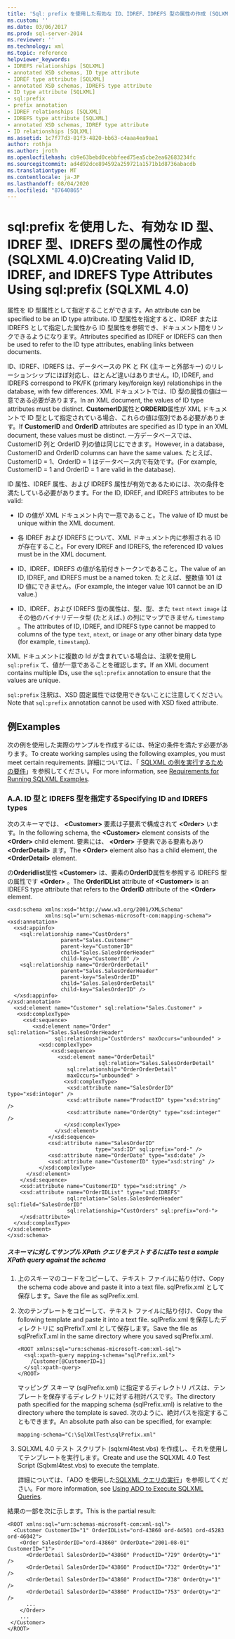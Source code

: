 ```yaml
---
title: 'Sql: prefix を使用した有効な ID、IDREF、IDREFS 型の属性の作成 (SQLXML 4.0) |Microsoft Docs'
ms.custom: ''
ms.date: 03/06/2017
ms.prod: sql-server-2014
ms.reviewer: ''
ms.technology: xml
ms.topic: reference
helpviewer_keywords:
- IDREFS relationships [SQLXML]
- annotated XSD schemas, ID type attribute
- IDREF type attribute [SQLXML]
- annotated XSD schemas, IDREFS type attribute
- ID type attribute [SQLXML]
- sql:prefix
- prefix annotation
- IDREF relationships [SQLXML]
- IDREFS type attribute [SQLXML]
- annotated XSD schemas, IDREF type attribute
- ID relationships [SQLXML]
ms.assetid: 1c7f77d3-81f3-4820-bb63-c4aaa4ea9aa1
author: rothja
ms.author: jroth
ms.openlocfilehash: cb9e63bebd0cebbfeed75ea5cbe2ea62683234fc
ms.sourcegitcommit: ad4d92dce894592a259721a1571b1d8736abacdb
ms.translationtype: MT
ms.contentlocale: ja-JP
ms.lasthandoff: 08/04/2020
ms.locfileid: "87640865"
---
```

# <a name="creating-valid-id-idref-and-idrefs-type-attributes-using-sqlprefix-sqlxml-40"></a><span data-ttu-id="284a5-102">sql:prefix を使用した、有効な ID 型、IDREF 型、IDREFS 型の属性の作成 (SQLXML 4.0)</span><span class="sxs-lookup"><span data-stu-id="284a5-102">Creating Valid ID, IDREF, and IDREFS Type Attributes Using sql:prefix (SQLXML 4.0)</span></span>
  <span data-ttu-id="284a5-103">属性を ID 型属性として指定することができます。</span><span class="sxs-lookup"><span data-stu-id="284a5-103">An attribute can be specified to be an ID type attribute.</span></span> <span data-ttu-id="284a5-104">ID 型属性を指定すると、IDREF または IDREFS として指定した属性から ID 型属性を参照でき、ドキュメント間をリンクできるようになります。</span><span class="sxs-lookup"><span data-stu-id="284a5-104">Attributes specified as IDREF or IDREFS can then be used to refer to the ID type attributes, enabling links between documents.</span></span>  
  
 <span data-ttu-id="284a5-105">ID、IDREF、IDREFS は、データベースの PK と FK (主キーと外部キー) のリレーションシップにほぼ対応し、ほとんど違いはありません。</span><span class="sxs-lookup"><span data-stu-id="284a5-105">ID, IDREF, and IDREFS correspond to PK/FK (primary key/foreign key) relationships in the database, with few differences.</span></span> <span data-ttu-id="284a5-106">XML ドキュメントでは、ID 型の属性の値は一意である必要があります。</span><span class="sxs-lookup"><span data-stu-id="284a5-106">In an XML document, the values of ID type attributes must be distinct.</span></span> <span data-ttu-id="284a5-107">**CustomerID**属性と**ORDERID**属性が XML ドキュメントで ID 型として指定されている場合、これらの値は個別である必要があります。</span><span class="sxs-lookup"><span data-stu-id="284a5-107">If **CustomerID** and **OrderID** attributes are specified as ID type in an XML document, these values must be distinct.</span></span> <span data-ttu-id="284a5-108">一方データベースでは、CustomerID 列と OrderID 列の値は同じにできます。</span><span class="sxs-lookup"><span data-stu-id="284a5-108">However, in a database, CustomerID and OrderID columns can have the same values.</span></span> <span data-ttu-id="284a5-109">たとえば、CustomerID = 1、OrderID = 1 はデータベース内で有効です。</span><span class="sxs-lookup"><span data-stu-id="284a5-109">(For example, CustomerID = 1 and OrderID = 1 are valid in the database).</span></span>  
  
 <span data-ttu-id="284a5-110">ID 属性、IDREF 属性、および IDREFS 属性が有効であるためには、次の条件を満たしている必要があります。</span><span class="sxs-lookup"><span data-stu-id="284a5-110">For the ID, IDREF, and IDREFS attributes to be valid:</span></span>  
  
-   <span data-ttu-id="284a5-111">ID の値が XML ドキュメント内で一意であること。</span><span class="sxs-lookup"><span data-stu-id="284a5-111">The value of ID must be unique within the XML document.</span></span>  
  
-   <span data-ttu-id="284a5-112">各 IDREF および IDREFS について、XML ドキュメント内に参照される ID が存在すること。</span><span class="sxs-lookup"><span data-stu-id="284a5-112">For every IDREF and IDREFS, the referenced ID values must be in the XML document.</span></span>  
  
-   <span data-ttu-id="284a5-113">ID、IDREF、IDREFS の値が名前付きトークンであること。</span><span class="sxs-lookup"><span data-stu-id="284a5-113">The value of an ID, IDREF, and IDREFS must be a named token.</span></span> <span data-ttu-id="284a5-114">たとえば、整数値 101 は ID 値にできません。</span><span class="sxs-lookup"><span data-stu-id="284a5-114">(For example, the integer value 101 cannot be an ID value.)</span></span>  
  
-   <span data-ttu-id="284a5-115">ID、IDREF、および IDREFS 型の属性は、型、型、また `text` `ntext` `image` はその他のバイナリデータ型 (たとえば、) の列にマップできません `timestamp` 。</span><span class="sxs-lookup"><span data-stu-id="284a5-115">The attributes of ID, IDREF, and IDREFS type cannot be mapped to columns of the type `text`, `ntext`, or `image` or any other binary data type (for example, `timestamp`).</span></span>  
  
 <span data-ttu-id="284a5-116">XML ドキュメントに複数の Id が含まれている場合は、注釈を使用し `sql:prefix` て、値が一意であることを確認します。</span><span class="sxs-lookup"><span data-stu-id="284a5-116">If an XML document contains multiple IDs, use the `sql:prefix` annotation to ensure that the values are unique.</span></span>  
  
 <span data-ttu-id="284a5-117">`sql:prefix` 注釈は、XSD 固定属性では使用できないことに注意してください。</span><span class="sxs-lookup"><span data-stu-id="284a5-117">Note that `sql:prefix` annotation cannot be used with XSD fixed attribute.</span></span>  
  
## <a name="examples"></a><span data-ttu-id="284a5-118">例</span><span class="sxs-lookup"><span data-stu-id="284a5-118">Examples</span></span>  
 <span data-ttu-id="284a5-119">次の例を使用した実際のサンプルを作成するには、特定の条件を満たす必要があります。</span><span class="sxs-lookup"><span data-stu-id="284a5-119">To create working samples using the following examples, you must meet certain requirements.</span></span> <span data-ttu-id="284a5-120">詳細については、「 [SQLXML の例を実行するための要件](../sqlxml/requirements-for-running-sqlxml-examples.md)」を参照してください。</span><span class="sxs-lookup"><span data-stu-id="284a5-120">For more information, see [Requirements for Running SQLXML Examples](../sqlxml/requirements-for-running-sqlxml-examples.md).</span></span>  
  
### <a name="a-specifying-id-and-idrefs-types"></a><span data-ttu-id="284a5-121">A.</span><span class="sxs-lookup"><span data-stu-id="284a5-121">A.</span></span> <span data-ttu-id="284a5-122">ID 型と IDREFS 型を指定する</span><span class="sxs-lookup"><span data-stu-id="284a5-122">Specifying ID and IDREFS types</span></span>  
 <span data-ttu-id="284a5-123">次のスキーマでは、 **\<Customer>** 要素は子要素で構成されて **\<Order>** います。</span><span class="sxs-lookup"><span data-stu-id="284a5-123">In the following schema, the **\<Customer>** element consists of the **\<Order>** child element.</span></span> <span data-ttu-id="284a5-124">要素には、 **\<Order>** 子要素である要素もあり **\<OrderDetail>** ます。</span><span class="sxs-lookup"><span data-stu-id="284a5-124">The **\<Order>** element also has a child element, the **\<OrderDetail>** element.</span></span>  
  
 <span data-ttu-id="284a5-125">の**Orderidlist**属性 **\<Customer>** は、要素の**OrderID**属性を参照する IDREFS 型の属性です **\<Order>** 。</span><span class="sxs-lookup"><span data-stu-id="284a5-125">The **OrderIDList** attribute of **\<Customer>** is an IDREFS type attribute that refers to the **OrderID** attribute of the **\<Order>** element.</span></span>  
  
```  
<xsd:schema xmlns:xsd="http://www.w3.org/2001/XMLSchema"  
            xmlns:sql="urn:schemas-microsoft-com:mapping-schema">  
<xsd:annotation>  
  <xsd:appinfo>  
    <sql:relationship name="CustOrders"  
                 parent="Sales.Customer"  
                 parent-key="CustomerID"  
                 child="Sales.SalesOrderHeader"  
                 child-key="CustomerID" />  
    <sql:relationship name="OrderOrderDetail"  
                 parent="Sales.SalesOrderHeader"  
                 parent-key="SalesOrderID"  
                 child="Sales.SalesOrderDetail"  
                 child-key="SalesOrderID" />  
  </xsd:appinfo>  
</xsd:annotation>  
  <xsd:element name="Customer" sql:relation="Sales.Customer" >  
   <xsd:complexType>  
     <xsd:sequence>  
        <xsd:element name="Order" sql:relation="Sales.SalesOrderHeader"    
               sql:relationship="CustOrders" maxOccurs="unbounded" >  
          <xsd:complexType>  
              <xsd:sequence>  
                <xsd:element name="OrderDetail"   
                             sql:relation="Sales.SalesOrderDetail"   
                   sql:relationship="OrderOrderDetail"   
                   maxOccurs="unbounded" >  
                  <xsd:complexType>  
                   <xsd:attribute name="SalesOrderID" type="xsd:integer" />  
                   <xsd:attribute name="ProductID" type="xsd:string" />  
                   <xsd:attribute name="OrderQty" type="xsd:integer" />  
                  </xsd:complexType>  
               </xsd:element>  
             </xsd:sequence>  
             <xsd:attribute name="SalesOrderID"   
                            type="xsd:ID" sql:prefix="ord-" />  
             <xsd:attribute name="OrderDate" type="xsd:date" />  
             <xsd:attribute name="CustomerID" type="xsd:string" />  
          </xsd:complexType>  
      </xsd:element>  
    </xsd:sequence>  
    <xsd:attribute name="CustomerID" type="xsd:string" />  
    <xsd:attribute name="OrderIDList" type="xsd:IDREFS"   
                   sql:relation="Sales.SalesOrderHeader" sql:field="SalesOrderID"  
                   sql:relationship="CustOrders" sql:prefix="ord-">  
    </xsd:attribute>  
  </xsd:complexType>  
</xsd:element>  
</xsd:schema>  
```  
  
##### <a name="to-test-a-sample-xpath-query-against-the-schema"></a><span data-ttu-id="284a5-126">スキーマに対してサンプル XPath クエリをテストするには</span><span class="sxs-lookup"><span data-stu-id="284a5-126">To test a sample XPath query against the schema</span></span>  
  
1.  <span data-ttu-id="284a5-127">上のスキーマのコードをコピーして、テキスト ファイルに貼り付け、</span><span class="sxs-lookup"><span data-stu-id="284a5-127">Copy the schema code above and paste it into a text file.</span></span> <span data-ttu-id="284a5-128">sqlPrefix.xml として保存します。</span><span class="sxs-lookup"><span data-stu-id="284a5-128">Save the file as sqlPrefix.xml.</span></span>  
  
2.  <span data-ttu-id="284a5-129">次のテンプレートをコピーして、テキスト ファイルに貼り付け、</span><span class="sxs-lookup"><span data-stu-id="284a5-129">Copy the following template and paste it into a text file.</span></span> <span data-ttu-id="284a5-130">sqlPrefix.xml を保存したディレクトリに sqlPrefixT.xml として保存します。</span><span class="sxs-lookup"><span data-stu-id="284a5-130">Save the file as sqlPrefixT.xml in the same directory where you saved sqlPrefix.xml.</span></span>  
  
    ```  
    <ROOT xmlns:sql="urn:schemas-microsoft-com:xml-sql">  
      <sql:xpath-query mapping-schema="sqlPrefix.xml">  
        /Customer[@CustomerID=1]  
      </sql:xpath-query>  
    </ROOT>  
    ```  
  
     <span data-ttu-id="284a5-131">マッピング スキーマ (sqlPrefix.xml) に指定するディレクトリ パスは、テンプレートを保存するディレクトリに対する相対パスです。</span><span class="sxs-lookup"><span data-stu-id="284a5-131">The directory path specified for the mapping schema (sqlPrefix.xml) is relative to the directory where the template is saved.</span></span> <span data-ttu-id="284a5-132">次のように、絶対パスを指定することもできます。</span><span class="sxs-lookup"><span data-stu-id="284a5-132">An absolute path also can be specified, for example:</span></span>  
  
    ```  
    mapping-schema="C:\SqlXmlTest\sqlPrefix.xml"  
    ```  
  
3.  <span data-ttu-id="284a5-133">SQLXML 4.0 テスト スクリプト (sqlxml4test.vbs) を作成し、それを使用してテンプレートを実行します。</span><span class="sxs-lookup"><span data-stu-id="284a5-133">Create and use the SQLXML 4.0 Test Script (Sqlxml4test.vbs) to execute the template.</span></span>  
  
     <span data-ttu-id="284a5-134">詳細については、「ADO を使用した[SQLXML クエリの実行](../sqlxml/using-ado-to-execute-sqlxml-4-0-queries.md)」を参照してください。</span><span class="sxs-lookup"><span data-stu-id="284a5-134">For more information, see [Using ADO to Execute SQLXML Queries](../sqlxml/using-ado-to-execute-sqlxml-4-0-queries.md).</span></span>  
  
 <span data-ttu-id="284a5-135">結果の一部を次に示します。</span><span class="sxs-lookup"><span data-stu-id="284a5-135">This is the partial result:</span></span>  
  
```  
<ROOT xmlns:sql="urn:schemas-microsoft-com:xml-sql">  
  <Customer CustomerID="1" OrderIDList="ord-43860 ord-44501 ord-45283 ord-46042">  
    <Order SalesOrderID="ord-43860" OrderDate="2001-08-01" CustomerID="1">  
      <OrderDetail SalesOrderID="43860" ProductID="729" OrderQty="1" />   
      <OrderDetail SalesOrderID="43860" ProductID="732" OrderQty="1" />   
      <OrderDetail SalesOrderID="43860" ProductID="738" OrderQty="1" />   
      <OrderDetail SalesOrderID="43860" ProductID="753" OrderQty="2" />   
      ...  
    </Order>  
    ...  
 </Customer>  
</ROOT>  
```  
  
  
